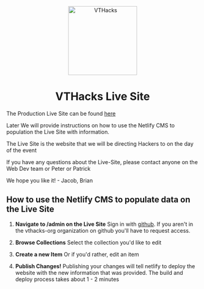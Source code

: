 <p align="center">
  <a href="https://vt-hacks-live-site.netlify.app/" target="_blank" >
    <img alt="VTHacks" src="https://vt-hacks-live-site.netlify.app/LogoFinal.svg" width="180" />
  </a>
</p>
<h1 align="center">
  VTHacks Live Site
</h1>

The Production Live Site can be found [here](https://vt-hacks-live-site.netlify.app/)

Later We will provide instructions on how to use the Netlify CMS to population the Live Site with information.

The Live Site is the website that we will be directing Hackers to on the day of the event

If you have any questions about the Live-Site, please contact anyone on the Web Dev team or Peter or Patrick

We hope you like it! - Jacob, Brian

## How to use the Netlify CMS to populate data on the Live Site

1. **Navigate to /admin on the Live Site**
   Sign in with [github](https://github.com). If you aren't in the vthacks-org organization on github you'll have to request access.

2. **Browse Collections**
   Select the collection you'd like to edit

3. **Create a new Item**
   Or if you'd rather, edit an item

4. **Publish Changes!**
   Publishing your changes will tell netlify to deploy the website with the new information that was provided. The build and deploy process takes about 1 - 2 minutes
